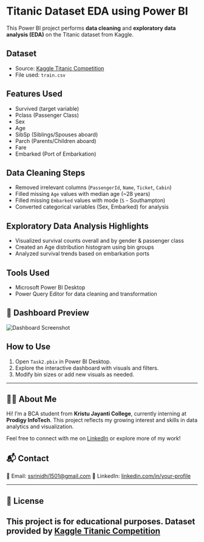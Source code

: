 # Titanic Dataset EDA using Power BI

This Power BI project performs **data cleaning** and **exploratory data analysis (EDA)** on the Titanic dataset from Kaggle.

## Dataset
- Source: [Kaggle Titanic Competition](https://www.kaggle.com/c/titanic/data)
- File used: `train.csv`

## Features Used
- Survived (target variable)
- Pclass (Passenger Class)
- Sex
- Age
- SibSp (Siblings/Spouses aboard)
- Parch (Parents/Children aboard)
- Fare
- Embarked (Port of Embarkation)

## Data Cleaning Steps
- Removed irrelevant columns (`PassengerId`, `Name`, `Ticket`, `Cabin`)
- Filled missing `Age` values with median age (~28 years)
- Filled missing `Embarked` values with mode (`S` - Southampton)
- Converted categorical variables (Sex, Embarked) for analysis

## Exploratory Data Analysis Highlights
- Visualized survival counts overall and by gender & passenger class
- Created an Age distribution histogram using bin groups
- Analyzed survival trends based on embarkation ports

## Tools Used
- Microsoft Power BI Desktop
- Power Query Editor for data cleaning and transformation

## 📸 Dashboard Preview

![Dashboard Screenshot](./Screenshot%2025-06-12-213357.png)

## How to Use
1. Open `Task2.pbix` in Power BI Desktop.
2. Explore the interactive dashboard with visuals and filters.
3. Modify bin sizes or add new visuals as needed.

---

## 🙋‍♂️ About Me

Hi! I’m a BCA student from **Kristu Jayanti College**, currently interning at **Prodigy InfoTech**. This project reflects my growing interest and skills in data analytics and visualization.

Feel free to connect with me on [LinkedIn](www.linkedin.com/in/srinidhi-s-4a4285288) or explore more of my work!

## 📬 Contact

📧 Email: ssrinidhi1501@gmail.com 
🔗 LinkedIn: [linkedin.com/in/your-profile](www.linkedin.com/in/srinidhi-s-4a4285288)  

---

## 📄 License

This project is for educational purposes. Dataset provided by [Kaggle Titanic Competition](https://www.kaggle.com/c/titanic/data)
---


